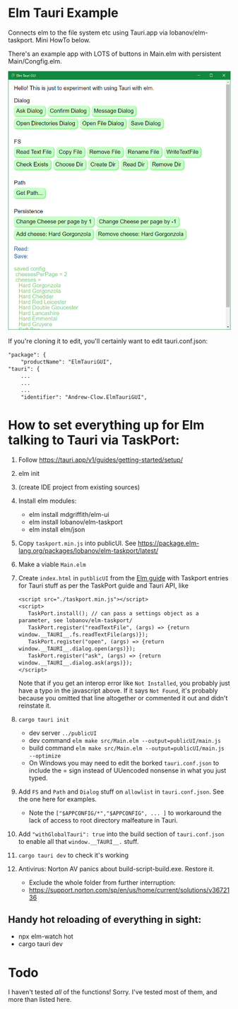 # Elm Tauri Example

Connects elm to the file system etc using Tauri.app via lobanov/elm-taskport. Mini HowTo below.

There's an example app with LOTS of buttons in Main.elm with persistent Main/Congfig.elm.

![screenshot showing many buttons like "Open Dialog" "Copy File" etc](screenshot.png?raw=true "Screenshot")

If you're cloning it to edit, you'll certainly want to edit tauri.conf.json:

    "package": {
        "productName": "ElmTauriGUI",
    "tauri": {
        ...
        ...
        ...
        "identifier": "Andrew-Clow.ElmTauriGUI",


# How to set everything up for Elm talking to Tauri via TaskPort:

1. Follow https://tauri.app/v1/guides/getting-started/setup/
2. elm init
3. (create IDE project from existing sources)
4. Install elm modules:
     - elm install mdgriffith/elm-ui
     - elm install lobanov/elm-taskport
     - elm install elm/json
5. Copy `taskport.min.js` into publicUI. See https://package.elm-lang.org/packages/lobanov/elm-taskport/latest/
6. Make a viable `Main.elm`
7. Create `index.html` in `putblicUI` from the [Elm guide](https://guide.elm-lang.org/interop/) with Taskport entries for Tauri stuff as per the TaskPort guide and Tauri API, like

       <script src="./taskport.min.js"></script>
       <script>
          TaskPort.install(); // can pass a settings object as a parameter, see lobanov/elm-taskport/
          TaskPort.register("readTextFile", (args) => {return window.__TAURI__.fs.readTextFile(args)});
          TaskPort.register("open", (args) => {return window.__TAURI__.dialog.open(args)});
          TaskPort.register("ask", (args) => {return window.__TAURI__.dialog.ask(args)});
       </script>

   Note that if you get an interop error like `Not Installed`, you probably just have a typo in the javascript above. 
   If it says `Not Found`, it's probably because you omitted that line altogether or commented it out and didn't reinstate it.
8. `cargo tauri init`
     - dev server `../publicUI`
     - dev command `elm make src/Main.elm --output=publicUI/main.js`
     - build command `elm make src/Main.elm --output=publicUI/main.js --optimize`
     - On Windows you may need to edit the borked `tauri.conf.json` to include the = sign instead of UUencoded nonsense in what you just typed. 
9. Add `FS` and `Path` and `Dialog` stuff on `allowlist` in `tauri.conf.json`. See the one here for examples.
     * Note the `["$APPCONFIG/*","$APPCONFIG", ... ]` to workaround the lack of access to root directory malfeature in Tauri.
10. Add `"withGlobalTauri": true` into the build section of `tauri.conf.json` to enable all that `window.__TAURI__.` stuff.    
11. `cargo tauri dev` to check it's working
12. Antivirus: Norton AV panics about build-script-build.exe. Restore it.
    * Exclude the whole folder from further interruption:
    * https://support.norton.com/sp/en/us/home/current/solutions/v3672136

## Handy hot reloading of everything in sight:

* npx elm-watch hot
* cargo tauri dev

# Todo

I haven't tested _all_ of the functions! Sorry. I've tested most of them, and more than listed here.